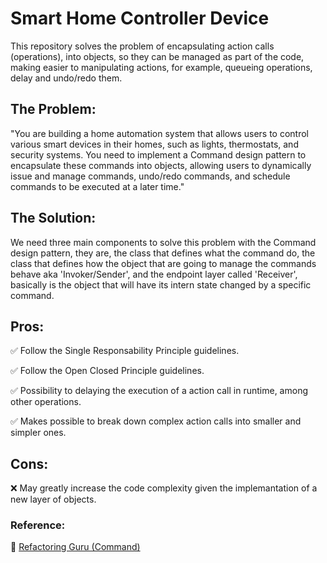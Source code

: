 # Smart Home Controller Device

This repository solves the problem of encapsulating action calls (operations), into objects, so they can be managed as part of the code, making easier to manipulating actions, for example, queueing operations, delay and undo/redo them.

## The Problem:

"You are building a home automation system that allows users to control various smart devices in their homes, such as lights, thermostats, and security systems. You need to implement a Command design pattern to encapsulate these commands into objects, allowing users to dynamically issue and manage commands, undo/redo commands, and schedule commands to be executed at a later time."

## The Solution:

We need three main components to solve this problem with the Command design pattern, they are, the class that defines what the command do, the class that defines how the object that are going to manage the commands behave aka 'Invoker/Sender', and the endpoint layer called 'Receiver', basically is the object that will have its intern state changed by a specific command.

## Pros:

 ✅ Follow the Single Responsability Principle guidelines.

 ✅ Follow the Open Closed Principle guidelines.
 
 ✅ Possibility to delaying the execution of a action call in runtime, among other operations.

 ✅ Makes possible to break down complex action calls into smaller and simpler ones.



## Cons:

 ❌ May greatly increase the code complexity given the implemantation of a new layer of objects.


### **Reference:**

 🔗 [Refactoring Guru (Command)](https://refactoring.guru/design-patterns/command)
